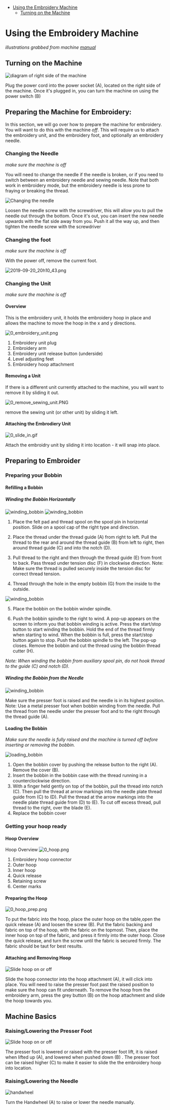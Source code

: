 - [Using the Embroidery Machine](#using%20the%20Embroidery%20Machine)
  * [Turning on the Machine](#turning%20on%the%20machine)

# Using the Embroidery Machine


*illustrations grabbed from machine [manual](Manual.pdf)*

## Turning on the Machine

![diagram of right side of the machine](./images/machine_power.png)

Plug the power cord into the power socket (A), located on the right side of the machine. Once it's plugged in, you can turn the machine on using the power switch (B) 


## Preparing the Machine for Embroidery:

In this section, we will go over how to prepare the machine for embroidery. You will want to do this with the machine *off*. This will require us to attach the embroidery unit, and the embroidery foot, and optionally an embroidery needle.

### Changing the Needle
*make sure the machine is off*

You will need to change the needle if the needle is broken, or if you need to switch between an embroidery needle and sewing needle. Note that both work in embroidery mode, but the embroidery needle is less prone to fraying or breaking the thread.

![Changing the needle](./images/changing_the_needle.PNG)

Loosen the needle screw with the screwdriver, this will allow you to pull the needle out through the bottom. Once it's out, you can insert the new needle upwards with the flat side away from you. Push it all the way up, and then tighten the needle screw with the screwdriver

### Changing the foot
*make sure the machine is off*


With the power off, remove the current foot.

![2019-09-20_20h10_43.png](./images/0_feet.png)


### Changing the Unit
*make sure the machine is off*

#### Overview
This is the embroidery unit, it holds the embroidery hoop in place and allows the machine to move the hoop in the x and y directions.

![0_embroidery_unit.png](./images/0_embroidery_unit.png)
1. Embroidery unit plug
2. Embroidery arm
3. Embroidery unit release button (underside)
4. Level adjusting feet
5. Embroidery hoop attachment

#### Removing a Unit
If there is a different unit currently attached to the machine, you will want to remove it by sliding it out.

![0_remove_sewing_unit.PNG](./images/0_remove_sewing_unit.PNG)

remove the sewing unit (or other unit) by sliding it left.


#### Attaching the Embrodiery Unit
![0_slide_in.gif](./images/0_slide_in.gif)

Attach the embroidry unit by sliding it into location - it will snap into place.


## Preparing to Embroider



### Preparing your Bobbin

#### Refilling a Bobbin

##### Winding the Bobbin Horizontally

![winding_bobbin](./images/wind_bobbin.PNG)
![winding_bobbin](./images/wind_bobbin_load_thread.png)

1. Place the felt pad and thread spool on the spool pin in horizontal position. Slide on a spool cap of the right type and direction.

2. Place the thread under the thread guide (A) from right to left. Pull the thread to the rear and around the thread guide (B) from left to right, then around thread guide (C) and into the notch (D).

3. Pull thread to the right and then through the thread guide (E) from front to back. Pass thread under tension disc (F) in clockwise direction. 
Note: Make sure the thread is pulled securely inside the tension disc
for correct thread tension.

4. Thread through the hole in the empty bobbin (G) from the inside to the outside.

![winding_bobbin](./images/bobbin_loading_onto_machine.PNG)

5. Place the bobbin on the bobbin winder spindle. 

6. Push the bobbin spindle to the right to wind. A pop-up appears on the screen to inform you that bobbin winding is active. Press the start/stop button to start winding the bobbin. Hold the end of the thread firmly when starting to wind. When the bobbin is full, press the start/stop button again to stop. Push the bobbin spindle to the left. The pop-up closes. Remove the 
bobbin and cut the thread using the bobbin thread cutter
(H).

*Note: When winding the bobbin from auxiliary spool pin, do not hook
thread to the guide (C) and notch (D).*



##### Winding the Bobbin from the Needle
![winding_bobbin](./images/wind_bobbin_needle.png)

Make sure the presser foot is raised and the needle is in its
highest position.
Note: Use a metal presser foot when bobbin winding from the needle. Pull the thread from the needle under the presser foot and to the right through the thread guide (A).

#### Loading the Bobbin

*Make sure the needle is fully raised and the machine is turned off before inserting or removing the bobbin.*


![loading_bobbin](./images/load_bobbin.PNG)

1. Open the bobbin cover by pushing the release button to the right (A). Remove the cover (B). 
2. Insert the bobbin in the bobbin case with the thread running in a counterclockwise direction. 
3. With a finger held gently on top of the bobbin, pull the thread into notch (C). Then pull the thread at arrow
markings into the needle plate thread guide from (C) to (D). Pull the thread at the arrow markings into the needle
plate thread guide from (D) to (E). To cut off excess thread, pull thread to the right, over the blade (E).
4. Replace the bobbin cover



### Getting your hoop ready

#### Hoop Overview

Hoop Overview
![0_hoop.png](./images/0_hoop.png)
1. Embroidery hoop connector
2. Outer hoop
3. Inner hoop
4. Quick release
5. Retaining screw
6. Center marks

#### Preparing the Hoop

![0_hoop_prep.png](./images/0_hoop_prep.png)


To put the fabric into the hoop, place the outer hoop on the table,open the quick release (A) and loosen the screw (B). Put the fabric backing and fabric on top of the hoop, with the fabric on the topmost. Then, place the inner hoop on top of the fabric, and press it firmly into the outer hoop. Close the quick release, and turn the screw until the fabric is secured firmly. The fabric should be taut for best results.

#### Attaching and Removing Hoop 

![Slide hoop on or off](./images/hoop_on_off.png)

Slide the hoop connector into the hoop attachment (A), it will click into place. You will need to raise the presser foot past the raised position to make sure the hoop can fit underneath. To remove the hoop from the embroidery arm, press the grey button (B) on the hoop attachment and slide the hoop towards you.



## Machine Basics 

### Raising/Lowering the Presser Foot

![Slide hoop on or off](./images/adjust_presser_foot.PNG)

The presser foot is lowered or raised with the presser foot lift, it is raised when lifted up (A), and lowered when pushed down (B) . The presser foot can be raised higher (C) to make it
easier to slide the the embroidery hoop into location.

### Raising/Lowering the Needle

![handwheel](./images/handwheel.PNG)

Turn the Handwheel (A) to raise or lower the needle manually.
